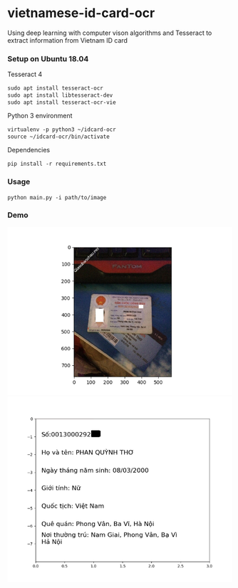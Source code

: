 # vietnamese-id-card-ocr
Using deep learning with computer vison algorithms and Tesseract to extract information from Vietnam ID card
### Setup on Ubuntu 18.04

Tesseract 4
```
sudo apt install tesseract-ocr
sudo apt install libtesseract-dev
sudo apt install tesseract-ocr-vie
```

Python 3 environment
```
virtualenv -p python3 ~/idcard-ocr
source ~/idcard-ocr/bin/activate
```

Dependencies

```
pip install -r requirements.txt
```

### Usage

```
python main.py -i path/to/image
```
### Demo
![alt text](./demo/input.png)
![alt text](./demo/output.png)
